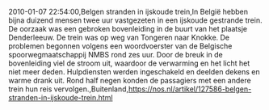 2010-01-07 22:54:00,Belgen stranden in ijskoude trein,In België hebben bijna duizend mensen twee uur vastgezeten in een ijskoude gestrande trein. De oorzaak was een gebroken bovenleiding in de buurt van het plaatsje Denderleeuw. De trein was op weg van Tongeren naar Knokke. De problemen begonnen volgens een woordvoerster van de Belgische spoorwegmaatschappij NMBS rond zes uur. Door de breuk in de bovenleiding viel de stroom uit, waardoor de verwarming en het licht het niet meer deden. Hulpdiensten werden ingeschakeld en deelden dekens en warme drank uit. Rond half negen konden de passagiers met een andere trein hun reis vervolgen.,Buitenland,https://nos.nl/artikel/127586-belgen-stranden-in-ijskoude-trein.html